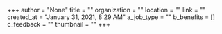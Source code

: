 +++
author = "None"
title = ""
organization = ""
location = ""
link = ""
created_at = "January 31, 2021, 8:29 AM"
a_job_type = ""
b_benefits = []
c_feedback = ""
thumbnail = ""
+++
